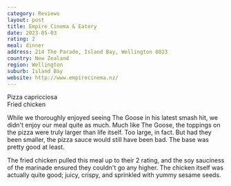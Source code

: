 ```yaml
---
category: Reviews
layout: post
title: Empire Cinema & Eatery
date: 2023-05-03
rating: 2
meal: dinner
address: 214 The Parade, Island Bay, Wellington 6023
country: New Zealand
region: Wellington
suburb: Island Bay
website: http://www.empirecinema.nz/
---
```

Pizza capricciosa  
Fried chicken  

While we thoroughly enjoyed seeing The Goose in his latest smash hit, we didn't enjoy our meal quite as much. Much like The Goose, the toppings on the pizza were truly larger than life itself. Too large, in fact. But had they been smaller, the pizza sauce would still have been bad. The base was pretty good at least. 

The fried chicken pulled this meal up to their 2 rating, and the soy sauciness of the marinade ensured they couldn't go any higher. The chicken itself was actually quite good; juicy, crispy, and sprinkled with yummy sesame seeds. 
